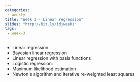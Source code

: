 ```yaml
---
categories:
 - weekly
title: "Week 3 - Linear regression"
slides: "http://bit.ly/idjweek1"
tags:
 - week-3
---
```


- Linear regression
- Bayesian linear regression
- Linear regression with basis functions
- Logistic regression:
 - Maximum likelihood estimation
 - Newton's algorithm and iterative re-weighted least squares

